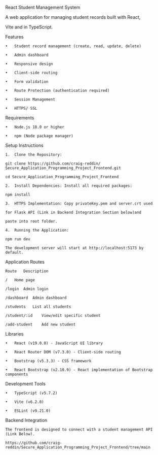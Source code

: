 React Student Management System

A web application for managing student records built with React, 

Vite and in TypeScript.

Features

    •	Student record management (create, read, update, delete)

    •	Admin dashboard

    •	Responsive design

    •	Client-side routing

    •	Form validation

    •	Route Protection (authentication required)

    •	Session Management

    •	HTTPS/ SSL

Requirements

    •	Node.js 18.0 or higher

    •	npm (Node package manager)

Setup Instructions

    1.	Clone the Repository:

    git clone https://github.com/craig-reddin/
    Secure_Application_Programming_Project_Frontend.git

    cd Secure_Application_Programming_Project_Frontend

    2.	Install Dependencies: Install all required packages:

    npm install

    3.	HTTPS Implementation: Copy privateKey.pem and server.crt used 

    for Flask API (Link in Backend Integration Section below)and 

    paste into root folder.

    4.	Running the Application:

    npm run dev

    The development server will start at http://localhost:5173 by 
    default.

Application Routes

    Route	Description

    /	Home page

    /login	Admin login

    /dashboard	Admin dashboard

    /students	List all students

    /student/:id	View/edit specific student

    /add-student	Add new student

Libraries

    •	React (v19.0.0) - JavaScript UI library

    •	React Router DOM (v7.3.0) - Client-side routing

    •	Bootstrap (v5.3.3) - CSS framework

    •	React Bootstrap (v2.10.9) - React implementation of Bootstrap components

Development Tools

    •	TypeScript (v5.7.2) 

    •	Vite (v6.2.0)

    •	ESLint (v9.21.0)

Backend Integration

    The frontend is designed to connect with a student management API 
    (Link Below). 

    https://github.com/craig-reddin/Secure_Application_Programming_Project_Frontend/tree/main
